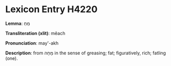 # Lexicon Entry H4220

**Lemma**: מֵחַ

**Transliteration (xlit)**: mêach

**Pronunciation**: may'-akh

**Description**:
from מָחָה in the sense of greasing; fat; figuratively, rich; fatling (one).
